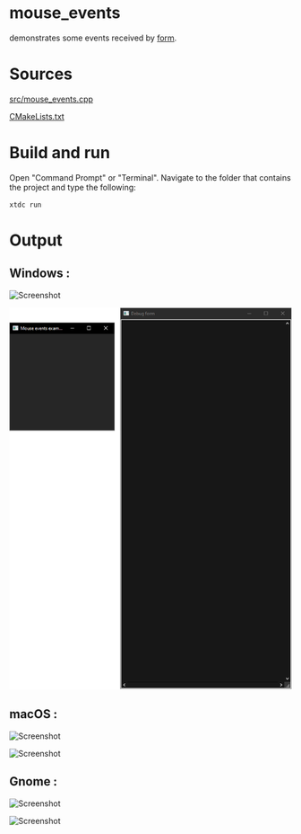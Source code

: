 # mouse_events

demonstrates some events received by [form](../../../src/xtd_forms/include/xtd/forms/form.hpp).

# Sources

[src/mouse_events.cpp](src/mouse_events.cpp)

[CMakeLists.txt](CMakeLists.txt)

# Build and run

Open "Command Prompt" or "Terminal". Navigate to the folder that contains the project and type the following:

```shell
xtdc run
```

# Output

## Windows :

![Screenshot](../../../docs/pictures/examples/mouse_events_w.png)

![Screenshot](../../../docs/pictures/examples/mouse_events_wd.png)

## macOS :

![Screenshot](../../../docs/pictures/examples/mouse_events_m.png)

![Screenshot](../../../docs/pictures/examples/mouse_events_md.png)

## Gnome :

![Screenshot](../../../docs/pictures/examples/mouse_events_g.png)

![Screenshot](../../../docs/pictures/examples/mouse_events_gd.png)
